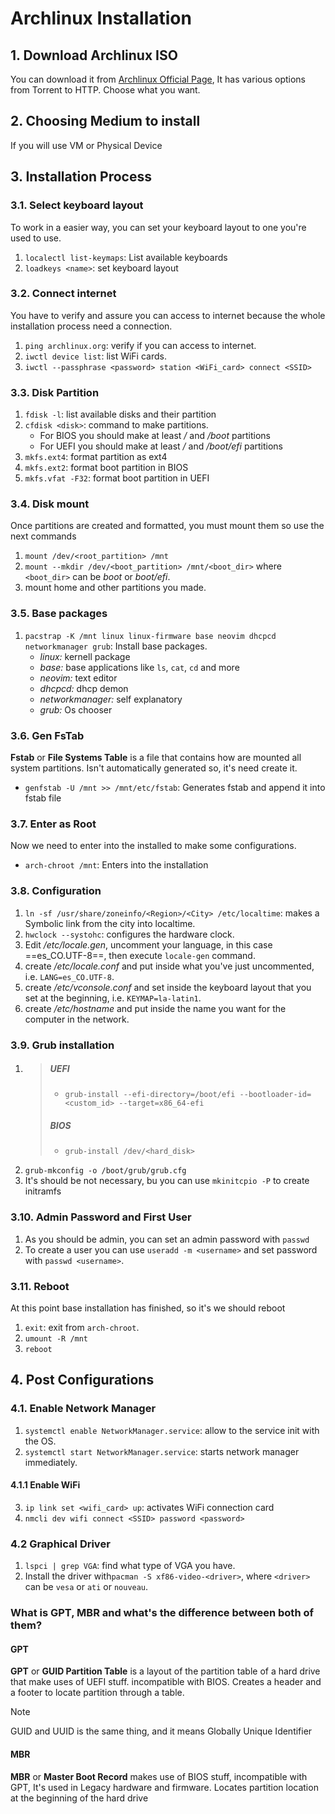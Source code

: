 # Archlinux Installation

## 1. Download Archlinux ISO
You can download it from [Archlinux Official Page](https://archlinux.org/download/), It has various options from Torrent to HTTP. Choose what you want.

## 2. Choosing Medium to install
If you will use VM or Physical Device

## 3. Installation Process

### 3.1. **Select keyboard layout**
To work in a easier way, you can set your keyboard layout to one you're used to use.
1. `localectl list-keymaps`: List available keyboards
2. `loadkeys <name>`: set keyboard layout

### 3.2. **Connect internet**
You have to verify and assure you can access to internet because the whole installation process need a connection.
1. `ping archlinux.org`: verify if you can access to internet.
2. `iwctl device list`: list WiFi cards.
3. `iwctl --passphrase <password> station <WiFi_card> connect <SSID>`

### 3.3. **Disk Partition**
1. `fdisk -l`: list available disks and their partition
2. `cfdisk <disk>`: command to make partitions.
   - For BIOS you should make at least _/_ and _/boot_ partitions
   - For UEFI you should make at least _/_ and _/boot/efi_ partitions
3. `mkfs.ext4`: format partition as ext4
4. `mkfs.ext2`: format boot partition in BIOS
5. `mkfs.vfat -F32`: format boot partition in UEFI

### 3.4. **Disk mount**
Once partitions are created and formatted, you must mount them so use the next commands
1. `mount /dev/<root_partition> /mnt`
2. `mount --mkdir /dev/<boot_partition> /mnt/<boot_dir>` where `<boot_dir>` can be _boot_ or _boot/efi_.
3. mount home and other partitions you made.

### 3.5. **Base packages**
1. `pacstrap -K /mnt linux linux-firmware base neovim dhcpcd networkmanager grub`: Install base packages.
   - _linux:_ kernell package
   - _base:_ base applications like `ls`, `cat`, `cd` and more
   - _neovim:_ text editor
   - _dhcpcd:_ dhcp demon
   - _networkmanager:_ self explanatory
   - _grub:_ Os chooser
   
### 3.6. **Gen FsTab**
**Fstab** or **File Systems Table** is a file that contains how are mounted all system partitions. Isn't automatically generated so, it's need create it.
- `genfstab -U /mnt >> /mnt/etc/fstab`: Generates fstab and append it into fstab file

### 3.7. **Enter as Root**
Now we need to enter into the installed to make some configurations.
- `arch-chroot /mnt`: Enters into the installation

### 3.8. **Configuration**
1. `ln -sf /usr/share/zoneinfo/<Region>/<City> /etc/localtime`: makes a Symbolic link from the city into localtime.
2. `hwclock --systohc`: configures the hardware clock.
3. Edit _/etc/locale.gen_, uncomment your language, in this case ==es_CO.UTF-8==, then execute `locale-gen` command.
4. create _/etc/locale.conf_ and put inside what you've just uncommented, i.e. `LANG=es_CO.UTF-8`.
5. create _/etc/vconsole.conf_ and set inside the keyboard layout that you set at the beginning, i.e. `KEYMAP=la-latin1`.
6. create _/etc/hostname_ and put inside the name you want for the computer in the network.

### 3.9. **Grub installation**
1. >
   > ##### UEFI
   > - `grub-install --efi-directory=/boot/efi --bootloader-id=<custom_id> --target=x86_64-efi`
   > ##### BIOS
   > - `grub-install /dev/<hard_disk>`
2. `grub-mkconfig -o /boot/grub/grub.cfg`
3. It's should be not necessary, bu you can use `mkinitcpio -P` to create initramfs

### 3.10. **Admin Password and First User**
1. As you should be admin, you can set an admin password with `passwd`
2. To create a user you can use `useradd -m <username>` and set password with `passwd <username>`.

### 3.11. **Reboot**
At this point base installation has finished, so it's we should reboot
1. `exit`: exit from `arch-chroot`.
2. `umount -R /mnt`
3. `reboot`

## 4. Post Configurations

### 4.1. Enable Network Manager
1. `systemctl enable NetworkManager.service`: allow to the service init with the OS.
2. `systemctl start NetworkManager.service`: starts network manager immediately.
#### 4.1.1 **Enable  WiFi**
3. `ip link set <wifi_card> up`: activates WiFi connection card
4. `nmcli dev wifi connect <SSID> password <password>`

### 4.2 Graphical Driver
1. `lspci | grep VGA`: find what type of VGA you have.
2. Install the driver with`pacman -S xf86-video-<driver>`, where `<driver>` can be `vesa` or `ati` or `nouveau`.

### What is GPT, MBR and what's the difference between both of them?

#### GPT
**GPT** or **GUID Partition Table** is a layout of the partition table of a hard drive that make uses of UEFI stuff. incompatible with BIOS. Creates a header and a footer to locate partition through a table.

> [!note]
> GUID and UUID is the same thing, and it means Globally Unique Identifier

#### MBR

**MBR** or **Master Boot Record** makes use of BIOS stuff, incompatible with GPT, It's used in Legacy hardware and firmware. Locates partition location at the beginning of the hard drive